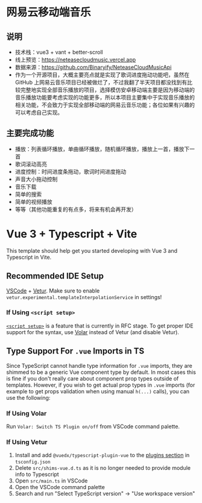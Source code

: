 # 网易云移动端音乐

## 说明
- 技术栈：vue3 + vant + better-scroll
- 线上预览：https://neteasecloudmusic.vercel.app
- 数据来源：https://github.com/Binaryify/NeteaseCloudMusicApi
- 作为一个开源项目，大概主要亮点就是实现了歌词进度拖动功能吧，虽然在 GitHub 上网易云音乐项目已经被做烂了，不过我翻了半天项目都没找到有比较完整地实现全部音乐播放的项目，选择模仿安卓移动端主要是因为移动端的音乐播放功能要考虑实现的功能更多，所以本项目主要集中于实现音乐播放的相关功能，不会致力于实现全部移动端的网易云音乐功能；各位如果有兴趣的可以考虑自己实现。

## 主要完成功能
- 播放：列表循环播放，单曲循环播放，随机循环播放，播放上一首，播放下一首
- 歌词滚动高亮
- 进度控制：时间进度条拖动，歌词时间进度拖动
- 声音大小拖动控制
- 音乐下载
- 简单的搜索
- 简单的视频播放
- 等等（其他功能重复的有点多，将来有机会再开发）

# Vue 3 + Typescript + Vite

This template should help get you started developing with Vue 3 and Typescript in Vite.

## Recommended IDE Setup

[VSCode](https://code.visualstudio.com/) + [Vetur](https://marketplace.visualstudio.com/items?itemName=octref.vetur). Make sure to enable `vetur.experimental.templateInterpolationService` in settings!

### If Using `<script setup>`

[`<script setup>`](https://github.com/vuejs/rfcs/pull/227) is a feature that is currently in RFC stage. To get proper IDE support for the syntax, use [Volar](https://marketplace.visualstudio.com/items?itemName=johnsoncodehk.volar) instead of Vetur (and disable Vetur).

## Type Support For `.vue` Imports in TS

Since TypeScript cannot handle type information for `.vue` imports, they are shimmed to be a generic Vue component type by default. In most cases this is fine if you don't really care about component prop types outside of templates. However, if you wish to get actual prop types in `.vue` imports (for example to get props validation when using manual `h(...)` calls), you can use the following:

### If Using Volar

Run `Volar: Switch TS Plugin on/off` from VSCode command palette.

### If Using Vetur

1. Install and add `@vuedx/typescript-plugin-vue` to the [plugins section](https://www.typescriptlang.org/tsconfig#plugins) in `tsconfig.json`
2. Delete `src/shims-vue.d.ts` as it is no longer needed to provide module info to Typescript
3. Open `src/main.ts` in VSCode
4. Open the VSCode command palette
5. Search and run "Select TypeScript version" -> "Use workspace version"
